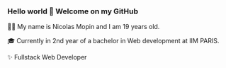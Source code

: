 ### Hello world 👋 Welcome on my GitHub 


🧑🏻 My name is Nicolas Mopin and I am 19 years old.

🎓 Currently in 2nd year of a bachelor in Web development at IIM PARIS.

✨ Fullstack Web Developer
